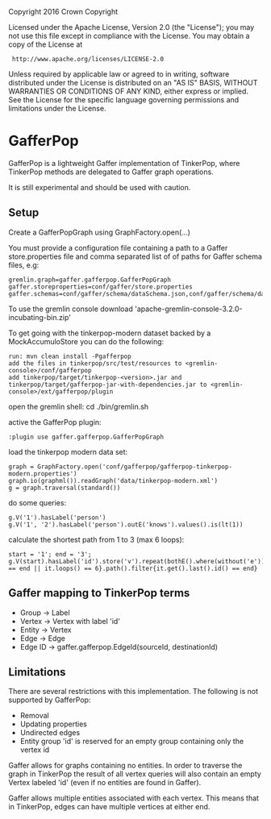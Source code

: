   Copyright 2016 Crown Copyright

  Licensed under the Apache License, Version 2.0 (the "License");
  you may not use this file except in compliance with the License.
  You may obtain a copy of the License at

     http://www.apache.org/licenses/LICENSE-2.0

  Unless required by applicable law or agreed to in writing, software
  distributed under the License is distributed on an "AS IS" BASIS,
  WITHOUT WARRANTIES OR CONDITIONS OF ANY KIND, either express or implied.
  See the License for the specific language governing permissions and
  limitations under the License.


GafferPop
==================================

GafferPop is a lightweight Gaffer implementation of TinkerPop, where TinkerPop methods are delegated to Gaffer graph operations.

It is still experimental and should be used with caution.


Setup
------------------
Create a GafferPopGraph using GraphFactory.open(...)

You must provide a configuration file containing a path to a Gaffer store.properties file and comma separated list of of paths for Gaffer schema files, e.g:

    gremlin.graph=gaffer.gafferpop.GafferPopGraph
    gaffer.storeproperties=conf/gaffer/store.properties
    gaffer.schemas=conf/gaffer/schema/dataSchema.json,conf/gaffer/schema/dataTypes.json

To use the gremlin console download 'apache-gremlin-console-3.2.0-incubating-bin.zip'

To get going with the tinkerpop-modern dataset backed by a MockAccumuloStore you can do the following:

    run: mvn clean install -Pgafferpop
    add the files in tinkerpop/src/test/resources to <gremlin-console>/conf/gafferpop
    add tinkerpop/target/tinkerpop-<version>.jar and tinkerpop/target/gafferpop-jar-with-dependencies.jar to <gremlin-console>/ext/gafferpop/plugin

open the gremlin shell:
    cd <gremlin-console>
    ./bin/gremlin.sh

active the GafferPop plugin:

    :plugin use gaffer.gafferpop.GafferPopGraph

load the tinkerpop modern data set:

    graph = GraphFactory.open('conf/gafferpop/gafferpop-tinkerpop-modern.properties')
    graph.io(graphml()).readGraph('data/tinkerpop-modern.xml')
    g = graph.traversal(standard())

do some queries:

    g.V('1').hasLabel('person')
    g.V('1', '2').hasLabel('person').outE('knows').values().is(lt(1))

calculate the shortest path from 1 to 3 (max 6 loops):

    start = '1'; end = '3'; g.V(start).hasLabel('id').store('v').repeat(bothE().where(without('e')).store('e').inV().hasLabel('id').where(without('v'))).until{it.get().id() == end || it.loops() == 6}.path().filter{it.get().last().id() == end}

Gaffer mapping to TinkerPop terms
------------------
 - Group -> Label
 - Vertex -> Vertex with label 'id'
 - Entity -> Vertex
 - Edge -> Edge
 - Edge ID -> gaffer.gafferpop.EdgeId(sourceId, destinationId)


Limitations
------------------

There are several restrictions with this implementation. The following is not supported by GafferPop:
 - Removal
 - Updating properties
 - Undirected edges
 - Entity group 'id' is reserved for an empty group containing only the vertex id

Gaffer allows for graphs containing no entities. In order to traverse the graph in TinkerPop
the result of all vertex queries will also contain an empty Vertex labeled 'id' (even if no entities are found in Gaffer).

Gaffer allows multiple entities associated with each vertex. This means that in TinkerPop, edges can have multiple vertices at either end.